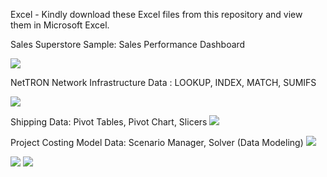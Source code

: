 Excel -
Kindly download these Excel files from this repository and view them in Microsoft Excel.

Sales Superstore Sample: Sales Performance Dashboard

<img src= github.com/ShohanurData/excel-portfolio/blob/main/Excel%20-%20Sales%20Performance%20Dashboard.xlsx />


NetTRON Network Infrastructure Data : LOOKUP, INDEX, MATCH, SUMIFS


<img src=https://github.com/ShohanurData/excel-portfolio/blob/main/Excel%20-%20LOOKUP%2C%20INDEX%2C%20MATCH%2C%20SUMIFS.xlsx />

Shipping Data: Pivot Tables, Pivot Chart, Slicers
<img src= />

Project Costing Model Data: Scenario Manager, Solver (Data Modeling)
<img src= />

<img src= />

<img src= />
